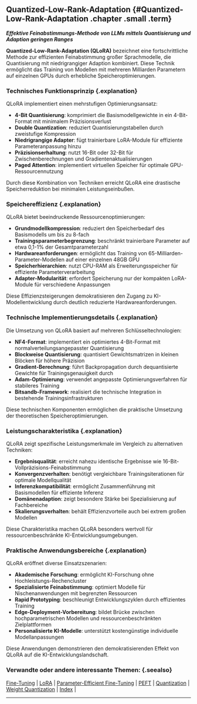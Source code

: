 ## Quantized-Low-Rank-Adaptation {#Quantized-Low-Rank-Adaptation .chapter .small .term}

***Effektive Feinabstimmungs-Methode von LLMs mittels Quantisierung und Adaption geringen Ranges***

**Quantized-Low-Rank-Adaptation (QLoRA)** bezeichnet eine fortschrittliche Methode zur effizienten Feinabstimmung großer Sprachmodelle, die Quantisierung mit niedrigrangiger Adaption kombiniert.
Diese Technik ermöglicht das Training von Modellen mit mehreren Milliarden Parametern auf einzelnen GPUs durch erhebliche Speicheroptimierungen.

### Technisches Funktionsprinzip {.explanation}

QLoRA implementiert einen mehrstufigen Optimierungsansatz:

- **4-Bit Quantisierung**: komprimiert die Basismodellgewichte in ein 4-Bit-Format mit minimalem Präzisionsverlust
- **Double Quantization**: reduziert Quantisierungstabellen durch zweistufige Kompression
- **Niedrigrangige Adapter**: fügt trainierbare LoRA-Module für effiziente Parameteranpassung hinzu
- **Präzisionserhaltung**: nutzt 16-Bit oder 32-Bit für Zwischenberechnungen und Gradientenaktualisierungen
- **Paged Attention**: implementiert virtuellen Speicher für optimale GPU-Ressourcennutzung

Durch diese Kombination von Techniken erreicht QLoRA eine drastische Speicherreduktion bei minimalen Leistungseinbußen.

### Speichereffizienz {.explanation}

QLoRA bietet beeindruckende Ressourcenoptimierungen:

- **Grundmodellkompression**: reduziert den Speicherbedarf des Basismodells um bis zu 8-fach
- **Trainingsparameterbegrenzung**: beschränkt trainierbare Parameter auf etwa 0,1-1% der Gesamtparameterzahl
- **Hardwareanforderungen**: ermöglicht das Training von 65-Milliarden-Parameter-Modellen auf einer einzelnen 48GB GPU
- **Speicherhierarchien**: nutzt CPU-RAM als Erweiterungsspeicher für effiziente Parameterverarbeitung
- **Adapter-Modularität**: erfordert Speicherung nur der kompakten LoRA-Module für verschiedene Anpassungen

Diese Effizienzsteigerungen demokratisieren den Zugang zu KI-Modellentwicklung durch deutlich reduzierte Hardwareanforderungen.

### Technische Implementierungsdetails {.explanation}

Die Umsetzung von QLoRA basiert auf mehreren Schlüsseltechnologien:

- **NF4-Format**: implementiert ein optimiertes 4-Bit-Format mit normalverteilungsangepasster Quantisierung
- **Blockweise Quantisierung**: quantisiert Gewichtsmatrizen in kleinen Blöcken für höhere Präzision
- **Gradient-Berechnung**: führt Backpropagation durch dequantisierte Gewichte für Trainingsgenauigkeit durch
- **Adam-Optimierung**: verwendet angepasste Optimierungsverfahren für stabileres Training
- **Bitsandb-Framework**: realisiert die technische Integration in bestehende Trainingsinfrastrukturen

Diese technischen Komponenten ermöglichen die praktische Umsetzung der theoretischen Speicheroptimierungen.

### Leistungscharakteristika {.explanation}

QLoRA zeigt spezifische Leistungsmerkmale im Vergleich zu alternativen Techniken:

- **Ergebnisqualität**: erreicht nahezu identische Ergebnisse wie 16-Bit-Vollpräzisions-Feinabstimmung
- **Konvergenzverhalten**: benötigt vergleichbare Trainingsiterationen für optimale Modellqualität
- **Inferenzkompatibilität**: ermöglicht Zusammenführung mit Basismodellen für effiziente Inferenz
- **Domänenadaption**: zeigt besondere Stärke bei Spezialisierung auf Fachbereiche
- **Skalierungsverhalten**: behält Effizienzvorteile auch bei extrem großen Modellen

Diese Charakteristika machen QLoRA besonders wertvoll für ressourcenbeschränkte KI-Entwicklungsumgebungen.

### Praktische Anwendungsbereiche {.explanation}

QLoRA eröffnet diverse Einsatzszenarien:

- **Akademische Forschung**: ermöglicht KI-Forschung ohne Hochleistungs-Rechencluster
- **Spezialisierte Feinabstimmung**: optimiert Modelle für Nischenanwendungen mit begrenzten Ressourcen
- **Rapid Prototyping**: beschleunigt Entwicklungszyklen durch effizientes Training
- **Edge-Deployment-Vorbereitung**: bildet Brücke zwischen hochparametrischen Modellen und ressourcenbeschränkten Zielplattformen
- **Personalisierte KI-Modelle**: unterstützt kostengünstige individuelle Modellanpassungen

Diese Anwendungen demonstrieren den demokratisierenden Effekt von QLoRA auf die KI-Entwicklungslandschaft.

### Verwandte oder andere interessante Themen: {.seealso}

[Fine-Tuning](#Fine-Tuning) |
[LoRA](#LoRA) |
[Parameter-Efficient Fine-Tuning](#Parameter-Efficient-Fine-Tuning) |
[PEFT](#PEFT) |
[Quantization](#Quantization) |
[Weight Quantization](#Weight-Quantization) |
[Index](#Index) |

----



